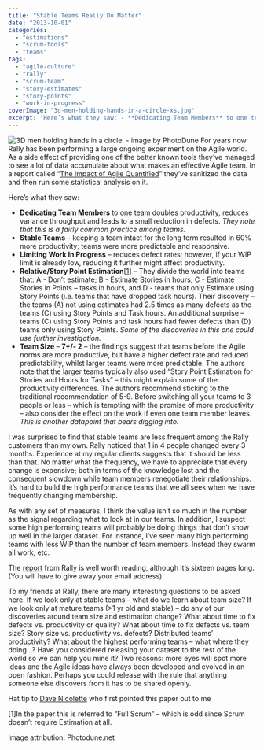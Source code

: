 ```yaml
---
title: "Stable Teams Really Do Matter"
date: "2013-10-01"
categories: 
  - "estimations"
  - "scrum-tools"
  - "teams"
tags: 
  - "agile-culture"
  - "rally"
  - "scrum-team"
  - "story-estimates"
  - "story-points"
  - "work-in-progress"
coverImage: "3d-men-holding-hands-in-a-circle-xs.jpg"
excerpt: 'Here’s what they saw: - **Dedicating Team Members** to one team doubles productivity,'
---
```


![3D men holding hands in a circle. - image by PhotoDune](src/content/blog/stable-teams-really-do-matter/images/3d-men-holding-hands-in-a-circle-xs.jpg) For years now Rally has been performing a large ongoing experiment on the Agile world. As a side effect of providing one of the better known tools they’ve managed to see a lot of data accumulate about what makes an effective Agile team. In a report called “[The Impact of Agile Quantified](external:https://www.infoq.com/presentations/agile-quantify/)” they’ve sanitized the data and then run some statistical analysis on it.

Here’s what they saw:

- **Dedicating Team Members** to one team doubles productivity, reduces variance throughput and leads to a small reduction in defects. _They note that this is a fairly common practice among teams._
- **Stable Teams** – keeping a team intact for the long term resulted in 60% more productivity; teams were more predictable and responsive.
- **Limiting Work In Progress** – reduces defect rates; however, if your WIP limit is already low, reducing it further might affect productivity.
- **Relative/Story Point Estimation**\[[1](#footnotes)\] – They divide the world into teams that: A - Don’t estimate; B - Estimate Stories in hours; C - Estimate Stories in Points – tasks in hours, and D - teams that only Estimate using Story Points (i.e. teams that have dropped task hours). Their discovery – the teams (A) not using estimates had 2.5 times as many defects as the teams (C) using Story Points and Task hours. An additional surprise – teams (C) using Story Points and task hours had fewer defects than (D) teams only using Story Points. _Some of the discoveries in this one could use further investigation._
- **Team Size** – **7+/- 2** – the findings suggest that teams before the Agile norms are more productive, but have a higher defect rate and reduced predictability, whilst larger teams were more predictable. The authors note that the larger teams typically also used “Story Point Estimation for Stories and Hours for Tasks” – this might explain some of the productivity differences. The authors recommend sticking to the traditional recommendation of 5-9. Before switching all your teams to 3 people or less – which is tempting with the promise of more productivity – also consider the effect on the work if even one team member leaves. _This is another datapoint that bears digging into._

I was surprised to find that stable teams are less frequent among the Rally customers than my own. Rally noticed that 1 in 4 people changed every 3 months. Experience at my regular clients suggests that it should be less than that. No matter what the frequency, we have to appreciate that every change is expensive; both in terms of the knowledge lost and the consequent slowdown while team members renegotiate their relationships. It’s hard to build the high performance teams that we all seek when we have frequently changing membership.

As with any set of measures, I think the value isn’t so much in the number as the signal regarding what to look at in our teams. In addition, I suspect some high performing teams will probably be doing things that don’t show up well in the larger dataset. For instance, I’ve seen many high performing teams with less WIP than the number of team members. Instead they swarm all work, etc.

The [report](external:https://docs.broadcom.com/doc/outcomes-driven-organization) from Rally is well worth reading, although it’s sixteen pages long. (You will have to give away your email address).

To my friends at Rally, there are many interesting questions to be asked here. If we look only at stable teams – what do we learn about team size? If we look only at mature teams (>1 yr old and stable) – do any of our discoveries around team size and estimation change? What about time to fix defects vs. productivity or quality? What about time to fix defects vs. team size? Story size vs. productivity vs. defects? Distributed teams’ productivity? What about the highest performing teams – what where they doing…? Have you considered releasing your dataset to the rest of the world so we can help you mine it? Two reasons: more eyes will spot more ideas and the Agile ideas have always been developed and evolved in an open fashion. Perhaps you could release with the rule that anything someone else discovers from it has to be shared openly.

Hat tip to [Dave Nicolette](external:https://davenicolette.wordpress.com/2013/08/16/correlation-between-high-wip-and-defects/) who first pointed this paper out to me

\[1\]In the paper this is referred to “Full Scrum” – which is odd since Scrum doesn’t require Estimation at all.

Image attribution: Photodune.net
